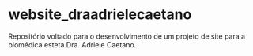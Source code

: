 # website_draadrielecaetano
Repositório voltado para o desenvolvimento de um projeto de site para a biomédica esteta Dra. Adriele Caetano.
